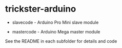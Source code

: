 trickster-arduino
=================

* slavecode - Arduino Pro Mini slave module

* mastercode - Arduino Mega master module

See the README in each subfolder for details and code
